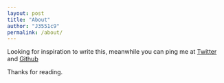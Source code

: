 ```yaml
---
layout: post
title: "About"
author: "J3551c9"
permalink: /about/
---
```


Looking for inspiration to write this, meanwhile you can ping me at [Twitter](https://twitter.com/j3ss1kP) and [Github](https://github.com/J3551c9)

Thanks for reading.
